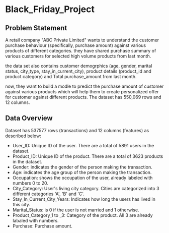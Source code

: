 # Black_Friday_Project



## Problem Statement 

A retail company "ABC Private Limited" wants to understand the customer purchase behaviour (specifically, purchase amount) against various products of different categories. they have shared purchase summary of various customers for selected high volume products from last month.

the data set also contains customer demogrphics (age, gender, marital status, city_type, stay_in_current_city), product details (product_id and product category) and Total purchase_amount from last month.

now, they want to build a modle to predict the purchase amount of customer against various products which will help them to create personalized offer for customer against different products. The dataset has 550,069 rows and 12 columns.

## Data Overview

Dataset has 537577 rows (transactions) and 12 columns (features) as described below:

* User_ID: Unique ID of the user. There are a total of 5891 users in the dataset.
* Product_ID: Unique ID of the product. There are a total of 3623 products in the dataset.
* Gender: indicates the gender of the person making the transaction.
* Age: indicates the age group of the person making the transaction.
* Occupation: shows the occupation of the user, already labeled with numbers 0 to 20.
* City_Category: User's living city category. Cities are categorized into 3 different categories 'A', 'B' and 'C'.
* Stay_In_Current_City_Years: Indicates how long the users has lived in this city.
* Marital_Status: is 0 if the user is not married and 1 otherwise.
* Product_Category_1 to _3: Category of the product. All 3 are already labaled with numbers.
* Purchase: Purchase amount.
